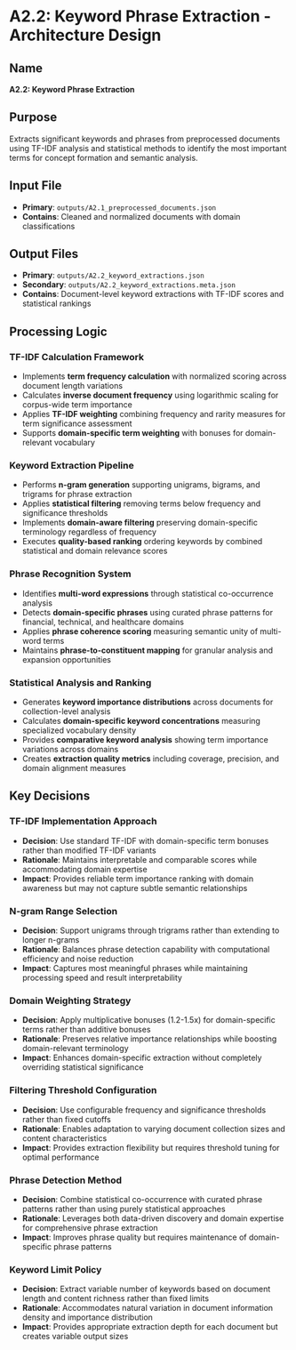 # A2.2: Keyword Phrase Extraction - Architecture Design

## Name
**A2.2: Keyword Phrase Extraction**

## Purpose
Extracts significant keywords and phrases from preprocessed documents using TF-IDF analysis and statistical methods to identify the most important terms for concept formation and semantic analysis.

## Input File
- **Primary**: `outputs/A2.1_preprocessed_documents.json`
- **Contains**: Cleaned and normalized documents with domain classifications

## Output Files
- **Primary**: `outputs/A2.2_keyword_extractions.json`
- **Secondary**: `outputs/A2.2_keyword_extractions.meta.json`
- **Contains**: Document-level keyword extractions with TF-IDF scores and statistical rankings

## Processing Logic

### TF-IDF Calculation Framework
- Implements **term frequency calculation** with normalized scoring across document length variations
- Calculates **inverse document frequency** using logarithmic scaling for corpus-wide term importance
- Applies **TF-IDF weighting** combining frequency and rarity measures for term significance assessment
- Supports **domain-specific term weighting** with bonuses for domain-relevant vocabulary

### Keyword Extraction Pipeline
- Performs **n-gram generation** supporting unigrams, bigrams, and trigrams for phrase extraction
- Applies **statistical filtering** removing terms below frequency and significance thresholds
- Implements **domain-aware filtering** preserving domain-specific terminology regardless of frequency
- Executes **quality-based ranking** ordering keywords by combined statistical and domain relevance scores

### Phrase Recognition System
- Identifies **multi-word expressions** through statistical co-occurrence analysis
- Detects **domain-specific phrases** using curated phrase patterns for financial, technical, and healthcare domains
- Applies **phrase coherence scoring** measuring semantic unity of multi-word terms
- Maintains **phrase-to-constituent mapping** for granular analysis and expansion opportunities

### Statistical Analysis and Ranking
- Generates **keyword importance distributions** across documents for collection-level analysis
- Calculates **domain-specific keyword concentrations** measuring specialized vocabulary density
- Provides **comparative keyword analysis** showing term importance variations across domains
- Creates **extraction quality metrics** including coverage, precision, and domain alignment measures

## Key Decisions

### TF-IDF Implementation Approach
- **Decision**: Use standard TF-IDF with domain-specific term bonuses rather than modified TF-IDF variants
- **Rationale**: Maintains interpretable and comparable scores while accommodating domain expertise
- **Impact**: Provides reliable term importance ranking with domain awareness but may not capture subtle semantic relationships

### N-gram Range Selection
- **Decision**: Support unigrams through trigrams rather than extending to longer n-grams
- **Rationale**: Balances phrase detection capability with computational efficiency and noise reduction
- **Impact**: Captures most meaningful phrases while maintaining processing speed and result interpretability

### Domain Weighting Strategy
- **Decision**: Apply multiplicative bonuses (1.2-1.5x) for domain-specific terms rather than additive bonuses
- **Rationale**: Preserves relative importance relationships while boosting domain-relevant terminology
- **Impact**: Enhances domain-specific extraction without completely overriding statistical significance

### Filtering Threshold Configuration
- **Decision**: Use configurable frequency and significance thresholds rather than fixed cutoffs
- **Rationale**: Enables adaptation to varying document collection sizes and content characteristics
- **Impact**: Provides extraction flexibility but requires threshold tuning for optimal performance

### Phrase Detection Method
- **Decision**: Combine statistical co-occurrence with curated phrase patterns rather than using purely statistical approaches
- **Rationale**: Leverages both data-driven discovery and domain expertise for comprehensive phrase extraction
- **Impact**: Improves phrase quality but requires maintenance of domain-specific phrase patterns

### Keyword Limit Policy
- **Decision**: Extract variable number of keywords based on document length and content richness rather than fixed limits
- **Rationale**: Accommodates natural variation in document information density and importance distribution
- **Impact**: Provides appropriate extraction depth for each document but creates variable output sizes
